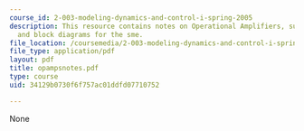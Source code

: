 ```yaml
---
course_id: 2-003-modeling-dynamics-and-control-i-spring-2005
description: This resource contains notes on Operational Amplifiers, supporting equations
  and block diagrams for the sme.
file_location: /coursemedia/2-003-modeling-dynamics-and-control-i-spring-2005/34129b0730f6f757ac01ddfd07710752_opampsnotes.pdf
file_type: application/pdf
layout: pdf
title: opampsnotes.pdf
type: course
uid: 34129b0730f6f757ac01ddfd07710752

---
```

None